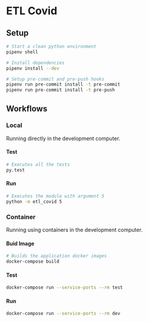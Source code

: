 # ETL Covid

## Setup
```sh
# Start a clean python environment
pipenv shell

# Install dependencies
pipenv install --dev

# Setup pre-commit and pre-push hooks
pipenv run pre-commit install -t pre-commit
pipenv run pre-commit install -t pre-push
```

## Workflows

### Local

Running directly in the development computer.

#### Test
```sh
# Executes all the tests
py.test
```

#### Run
```sh
# Executes the module with argument 5
python -m etl_covid 5
```

### Container

Running using containers in the development computer.

<!--
#### Run only the database server
```sh
docker-compose run --service-ports --rm db
```
-->
#### Buid Image
```sh
# Builds the application docker images
docker-compose build
```

#### Test
```sh
docker-compose run --service-ports --rm test
```

#### Run
```sh
docker-compose run --service-ports --rm dev
```
